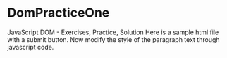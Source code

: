 # DomPracticeOne
JavaScript DOM - Exercises, Practice, Solution
Here is a sample html file with a submit button. Now modify the style of the paragraph text through javascript code.
